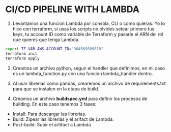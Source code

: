 # CI/CD PIPELINE WITH LAMBDA

1. Levantamos una funcion Lambda por consola, CLI o como quieras. Yo lo hice con terraform, si usas los scripts no olvides setear primero tus keys, tu account ID como variable de Terraform y pasarle el ARN del rol que quieres que tenga Lambda.

```bash
export TF_VAR_AWS_ACCOUNT_ID="904569689818"
terraform init
terraform apply
```

2. Creamos un archivo python, segun el handler que definimos, en mi caso es un lambda_function.py con una funcion lambda_handler dentro.

3. Al usar librerias como pandas, crearemos un archivo de requirements.txt para que se instalen en la etapa de build.

4. Creamos un archivo **buildspec.yml** para definir los procesos de building. En este caso tenemos 3 fases:
- Install: Para descargar las librerias.
- Build: Zipear las librerias y el arifact de Lambda.
- Post-build: Subir el artifact a Lambda

